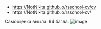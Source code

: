 - https://NotNikita.github.io/rsschool-cv/cv
- https://NotNikita.github.io/rsschool-cv/

Самооценка вышла: 94 балла.
![image](https://user-images.githubusercontent.com/47776039/110379355-c8931000-8067-11eb-889d-8cf6cc84b6a0.png)
